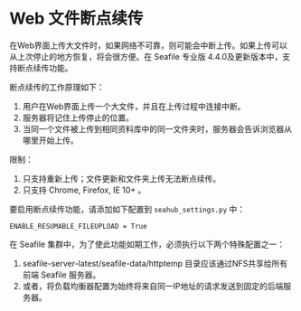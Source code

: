 # Web 文件断点续传

在Web界面上传大文件时，如果网络不可靠，则可能会中断上传。如果上传可以从上次停止的地方恢复，将会很方便。在 Seafile 专业版 4.4.0及更新版本中，支持断点续传功能。

断点续传的工作原理如下：

1. 用户在Web界面上传一个大文件，并且在上传过程中连接中断。
2. 服务器将记住上传停止的位置。
3. 当同一个文件被上传到相同资料库中的同一文件夹时，服务器会告诉浏览器从哪里开始上传。

限制：

1. 只支持重新上传；文件更新和文件夹上传无法断点续传。
2. 只支持 Chrome, Firefox, IE 10+ 。

要启用断点续传功能，请添加如下配置到 `seahub_settings.py` 中：

```
ENABLE_RESUMABLE_FILEUPLOAD = True
```

在 Seafile 集群中，为了使此功能如期工作，必须执行以下两个特殊配置之一：

1. seafile-server-latest/seafile-data/httptemp 目录应该通过NFS共享给所有前端 Seafile 服务器。
2. 或者，将负载均衡器配置为始终将来自同一IP地址的请求发送到固定的后端服务器。
